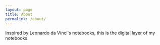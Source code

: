 ```yaml
---
layout: page
title: About
permalink: /about/
---
```


Inspired by Leonardo da Vinci's notebooks, this is the digital layer of my notebooks. 


